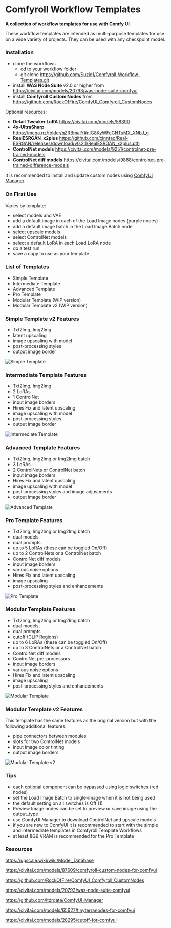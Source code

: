 # Comfyroll Workflow Templates
__A collection of workflow templates for use with Comfy UI__

These workflow templates are intended as multi-purpose templates for use on a wide variety of projects.
They can be used with any checkpoint model.

### Installation
* clone the workflows
  *  cd to your workflow folder
  *  git clone https://github.com/Suzie1/Comfyroll-Workflow-Templates.git
* install __WAS Node Suite__ v2.0 or higher from https://civitai.com/models/20793/was-node-suite-comfyui
* install __Comfyroll Custom Nodes__ from https://github.com/RockOfFire/ComfyUI_Comfyroll_CustomNodes

Optional resources:
* __Detail Tweaker LoRA__ https://civitai.com/models/58390
* __4x-UltraSharp__  https://mega.nz/folder/qZRBmaIY#nIG8KyWFcGNTuMX_XNbJ_g
* __RealESRGAN_x2plus__ https://github.com/xinntao/Real-ESRGAN/releases/download/v0.2.1/RealESRGAN_x2plus.pth
* __ControlNet models__ https://civitai.com/models/9251/controlnet-pre-trained-models
* __ControlNet diff models__ https://civitai.com/models/9868/controlnet-pre-trained-difference-models

It is recommended to install and update custom nodes using [ComfyUI Manager](https://github.com/ltdrdata/ComfyUI-Manager)

### On First Use 
Varies by template:
* select models and VAE
* add a default image in each of the Load Image nodes (purple nodes)
* add a default image batch in the Load Image Batch node
* select upscale models
* select ControlNet models
* select a default LoRA in each Load LoRA node
* do a test run
* save a copy to use as your template

### List of Templates
* Simple Template
* Intermediate Template
* Advanced Template
* Pro Template
* Modular Template (WIP version)
* Modular Template v2 (WIP version)

### Simple Template v2 Features
* Txt2Img, Img2Img
* latent upscaling
* image upscaling with model
* post-processing styles
* output image border

![Simple Template](https://github.com/Suzie1/Comfyroll-Workflow-Templates/blob/main/workflow_images/Comfyroll_Simple_Template.jpg)

### Intermediate Template Features
* Txt2Img, Img2Img
* 2 LoRAs
* 1 ControlNet
* input image borders
* Hires Fix and latent upscaling
* image upscaling with model
* post-processing styles
* output image border

![Intermediate Template](https://github.com/Suzie1/Comfyroll-Workflow-Templates/blob/main/workflow_images/Comfyroll_Intermediate_Template.jpg)

### Advanced Template Features
* Txt2Img, Img2Img or Img2Img batch
* 3 LoRAs
* 2 ControlNets or ControlNet batch
* input image borders
* Hires Fix and latent upscaling
* image upscaling with model
* post-processing styles and image adjustments
* output image border

![Advanced Template](https://github.com/Suzie1/Comfyroll-Workflow-Templates/blob/main/workflow_images/Comfyroll_Advanced_Template.jpg)

### Pro Template Features
* Txt2Img, Img2Img or Img2Img batch
* dual models
* dual prompts
* up to 5 LoRAs (these can be toggled On/Off)
* up to 2 ControlNets or a ControlNet batch
* ControlNet diff models
* input image borders
* various noise options
* Hires Fix and latent upscaling
* image upscaling
* post-processing styles and enhancements

![Pro Template](https://github.com/Suzie1/Comfyroll-Workflow-Templates/blob/main/workflow_images/Comfyroll_Pro_Template.JPG)

### Modular Template Features
* Txt2Img, Img2Img or Img2Img batch
* dual models
* dual prompts
* cutoff (CLIP Regions)
* up to 6 LoRAs (these can be toggled On/Off)
* up to 3 ControlNets or a ControlNet batch
* ControlNet diff models
* ControlNet pre-processors
* input image borders
* various noise options
* Hires Fix and latent upscaling
* image upscaling
* post-processing styles and enhancements

![Modular Template](https://github.com/Suzie1/Comfyroll-Workflow-Templates/blob/main/workflow_images/Comfyroll_Modular_Template.JPG)

### Modular Template v2 Features
This template has the same features as the original version but with the following additional features:
* pipe connectors between modules
* slots for two ControlNet models
* input image color tinting
* output image borders

![Modular Template v2](https://github.com/Suzie1/Comfyroll-Workflow-Templates/blob/main/workflow_images/Comfyroll_Modular_Template_v2.JPG)

### Tips
* each optional component can be bypassed using logic switches (red nodes)
* set the Load Image Batch to single-image when it is not being used
* the default setting on all switches is Off (1)
* Preview Image nodes can be set to preview or save image using the output_type
* use ComfyUI Manager to download ControlNet and upscale models
* if you are new to ComfyUI it is recommended to start with the simple and intermediate templates in Comfyroll Template Workflows
* at least 8GB VRAM is recommended for the Pro Template

### Resources

https://upscale.wiki/wiki/Model_Database

https://civitai.com/models/87609/comfyroll-custom-nodes-for-comfyui

https://github.com/RockOfFire/ComfyUI_Comfyroll_CustomNodes

https://civitai.com/models/20793/was-node-suite-comfyui

https://github.com/ltdrdata/ComfyUI-Manager

https://civitai.com/models/65627/tinyterranodes-for-comfyui

https://civitai.com/models/28295/cutoff-for-comfyui

